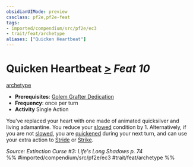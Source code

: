 ```yaml
---
obsidianUIMode: preview
cssclass: pf2e,pf2e-feat
tags:
- imported/compendium/src/pf2e/ec3
- trait/feat/archetype
aliases: ["Quicken Heartbeat"]
---
```

# Quicken Heartbeat  [>](chapter-9-playing-the-game.md#Actions "Single Action") *Feat 10*  
[archetype](archetype.md)  

- **Prerequisites**: [Golem Grafter Dedication](golem-grafter-dedication-ec3.md)
- **Frequency**: once per turn
- **Activity** Single Action

You've replaced your heart with one made of animated quicksilver and living adamantine. You reduce your [slowed](conditions.md#Slowed) condition by 1. Alternatively, if you are not [slowed](conditions.md#Slowed), you are [quickened](conditions.md#Quickened) during your next turn, and can use your extra action to [Stride](stride.md) or [Strike](strike.md).

*Source: Extinction Curse #3: Life's Long Shadows p. 74*  
%% #imported/compendium/src/pf2e/ec3 #trait/feat/archetype %%